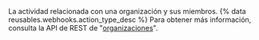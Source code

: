 La actividad relacionada con una organización y sus miembros. {% data reusables.webhooks.action_type_desc %} Para obtener más información, consulta la API de REST de "[organizaciones](/v3/orgs/)".